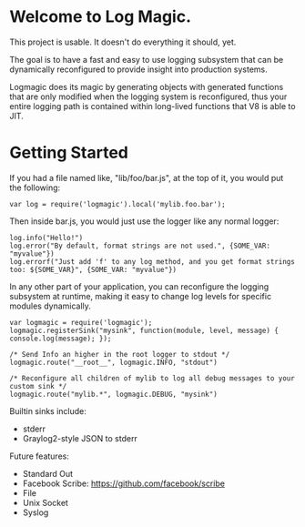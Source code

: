 Welcome to Log Magic.
====================

This project is usable. It doesn't do everything it should, yet.

The goal is to have a fast and easy to use logging subsystem that can be dynamically
reconfigured to provide insight into production systems.

Logmagic does its magic by generating objects with generated functions that are only modified
when the logging system is reconfigured,  thus your entire logging path is contained within 
long-lived functions that V8 is able to JIT.

Getting Started
====================

If you had a file named like, "lib/foo/bar.js", at the top of it, you would put the following:

    var log = require('logmagic').local('mylib.foo.bar');

Then inside bar.js, you would just use the logger like any normal logger:

    log.info("Hello!")
    log.error("By default, format strings are not used.", {SOME_VAR: "myvalue"})
    log.errorf("Just add 'f' to any log method, and you get format strings too: ${SOME_VAR}", {SOME_VAR: "myvalue"})

In any other part of your application, you can reconfigure the logging subsystem at runtime,
making it easy to change log levels for specific modules dynamically.

    var logmagic = require('logmagic');
    logmagic.registerSink("mysink", function(module, level, message) { console.log(message); });
    
    /* Send Info an higher in the root logger to stdout */
    logmagic.route("__root__", logmagic.INFO, "stdout")
    
    /* Reconfigure all children of mylib to log all debug messages to your custom sink */
    logmagic.route("mylib.*", logmagic.DEBUG, "mysink")


Builtin sinks include:

* stderr
* Graylog2-style JSON to stderr

Future features:

* Standard Out
* Facebook Scribe: https://github.com/facebook/scribe
* File
* Unix Socket
* Syslog
